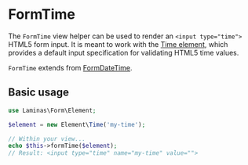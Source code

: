 # FormTime

The `FormTime` view helper can be used to render an `<input type="time">` HTML5
form input. It is meant to work with the [Time element](../element/time.md),
which provides a default input specification for validating HTML5 time values.

`FormTime` extends from [FormDateTime](form-date-time.md).

## Basic usage

```php
use Laminas\Form\Element;

$element = new Element\Time('my-time');

// Within your view...
echo $this->formTime($element);
// Result: <input type="time" name="my-time" value="">
```
